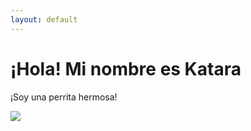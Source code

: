 ```yaml
---
layout: default
---
```


# [](#titulo)¡Hola! Mi nombre es Katara

¡Soy una perrita hermosa!

![](https://lakatara.github.io/assets/images/la_katara_main.png)

